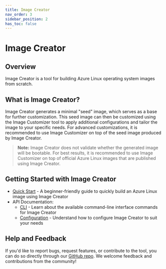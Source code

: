 ```yaml
---
title: Image Creator
nav_order: 3
sidebar_position: 2
has_toc: false
---
```


# Image Creator

## Overview

Image Creator is a tool for building Azure Linux operating system images from scratch.

## What is Image Creator?

Image Creator generates a minimal "seed" image, which serves as a base for further customization.
This seed image can then be customized using the Image Customizer tool to apply additional
configurations and tailor the image to your specific needs. For advanced customizations, it is
recommended to use Image Customizer on top of the seed image produced by Image Creator.

> **Note:** Image Creator does not validate whether the generated image will be bootable. For best
> results, it is recommended to use Image Customizer on top of official Azure Linux images that are
> published using Image Creator.

## Getting Started with Image Creator

- [Quick Start](./quick-start/quick-start.md) - A beginner-friendly guide to
  quickly build an Azure Linux image using Image Creator
- API Documentation:
  - [CLI](./api/cli.md) - Learn about the available command-line interface
    commands for Image Creator
  - [Configuration](./api/configuration/configuration.md) - Understand how to configure Image
    Creator to suit your needs

## Help and Feedback

If you'd like to report bugs, request features, or contribute to the tool, you
can do so directly through our [GitHub
repo](https://github.com/microsoft/azure-linux-image-tools). We welcome feedback
and contributions from the community!
